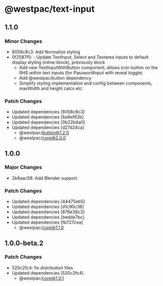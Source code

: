 # @westpac/text-input

## 1.1.0

### Minor Changes

- 8058c8c3: Add Normalize styling
- 0f2587f5: - Update TextInput, Select and Textarea inputs to default display styling (inline-block), previously block
  - Add new TextInputWithButton component; allows icon button on the RHS within text inputs (for PasswordInput with reveal toggle)
  - Add @westpac/button dependency
  - Simplify styling implementation and config between components, maxWidth and height calcs etc.

### Patch Changes

- Updated dependencies [8058c8c3]
- Updated dependencies [6a9ef63b]
- Updated dependencies [0b22b4a0]
- Updated dependencies [d27d24ca]
  - @westpac/button@1.2.0
  - @westpac/core@2.0.0

## 1.0.0

### Major Changes

- 2b6aac58: Add Blender support

### Patch Changes

- Updated dependencies [44475eb5]
- Updated dependencies [d1c90c38]
- Updated dependencies [876e36c3]
- Updated dependencies [bedde7bc]
- Updated dependencies [fb727cea]
  - @westpac/core@1.1.0

## 1.0.0-beta.2

### Patch Changes

- 520c2fc4: fix distribution files
- Updated dependencies [520c2fc4]
  - @westpac/core@1.0.1
